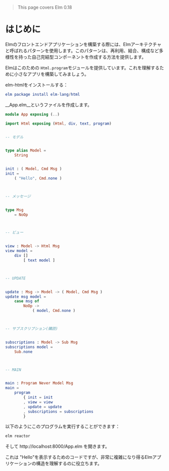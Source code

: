 >This page covers Elm 0.18

# はじめに

Elmのフロントエンドアプリケーションを構築する際には、Elmアーキテクチャと呼ばれるパターンを使用します。このパターンは、再利用、結合、構成など多様性を持った自己完結型コンポーネントを作成する方法を提供します。

Elmはこのための `Html.program`モジュールを提供しています。これを理解するために小さなアプリを構築してみましょう。

elm-htmlをインストールする：

```elm
elm package install elm-lang/html
```

__App.elm__というファイルを作成します。

```elm
module App exposing (..)

import Html exposing (Html, div, text, program)


-- モデル


type alias Model =
    String


init : ( Model, Cmd Msg )
init =
    ( "Hello", Cmd.none )



-- メッセージ


type Msg
    = NoOp



-- ビュー


view : Model -> Html Msg
view model =
    div []
        [ text model ]



-- UPDATE


update : Msg -> Model -> ( Model, Cmd Msg )
update msg model =
    case msg of
        NoOp ->
            ( model, Cmd.none )



-- サブスクリプション(購読)


subscriptions : Model -> Sub Msg
subscriptions model =
    Sub.none



-- MAIN


main : Program Never Model Msg
main =
    program
        { init = init
        , view = view
        , update = update
        , subscriptions = subscriptions
        }
```

以下のようにこのプログラムを実行することができます：

```bash
elm reactor
```

そして http://localhost:8000/App.elm を開きます。

これは "Hello"を表示するためのコードですが、非常に複雑になり得るElmアプリケーションの構造を理解するのに役立ちます。
